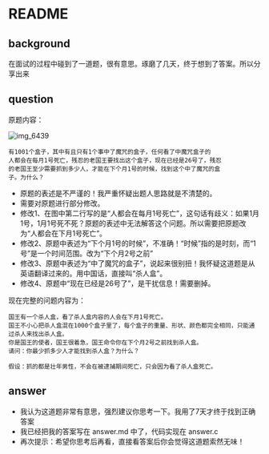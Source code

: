 # README

## background
在面试的过程中碰到了一道题，很有意思。琢磨了几天，终于想到了答案。所以分享出来

## question
原题内容：

![img_6439](https://user-images.githubusercontent.com/2476434/43352810-fefb817e-925b-11e8-9f76-89f50f5ff365.jpg)
```
有1001个盒子，其中有且只有1个事中了魔咒的盒子，任何看了中魔咒盒子的
人都会在每月1号死亡，残忍的老国王要找出这个盒子，现在已经是26号了，残忍
的老国王至少需要抓到多少人，才能在下个月1号的时候，找到这个中了魔咒的盒
子。为什么？

```

+ 原题的表述是不严谨的！我严重怀疑出题人思路就是不清楚的。
+ 需要对原题进行部分修改。
+ 修改1、在图中第二行写的是“人都会在每月1号死亡”，这句话有歧义：如果1月1号，1月1号死不死？原题的表述中无法解答这个问题。所以需要把原题改为“人都会在下月1号死亡”。
+ 修改2、原题中表述为“下个月1号的时候”，不准确！“时候”指的是时刻，而“1号”是一个时间范围。改为“下个月2号之前”
+ 修改3、原题中表述为“中了魔咒的盒子”，说起来很别扭！我怀疑这道题是从英语翻译过来的。用中国话，直接叫“杀人盒”。
+ 修改4、原题中“现在已经是26号了”，是干扰信息！需要删掉。


现在完整的问题内容为：
```
国王有一个杀人盒，看了杀人盒内容的人会在下月1号死亡。
国王不小心把杀人盒混在1000个盒子里了，每个盒子的重量、形状、颜色都完全相同，只能通过杀人来找出杀人盒。
你是国王的使者，国王很着急，国王命令你在下个月2号之前找到杀人盒。
请问：你最少抓多少人才能找到杀人盒？为什么？

假设：抓的都是壮年男性，不会在被逮捕期间死亡，只会因为看了杀人盒死亡。
```

## answer
+ 我认为这道题非常有意思，强烈建议你思考一下。我用了7天才终于找到正确答案
+ 我已经把我的答案写在 answer.md 中了，代码实现在 answer.c
+ 再次提示：希望你思考后再看，直接看答案后你会觉得这道题索然无味！


